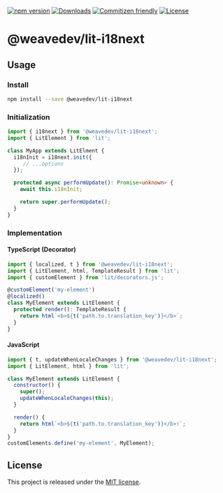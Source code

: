 [![npm version](https://img.shields.io/npm/v/@weavedev%2Flit-i18next.svg)](https://www.npmjs.com/package/@weavedev/lit-i18next)
[![Downloads](http://img.shields.io/npm/dm/@weavedev%2Flit-i18next.svg)](https://www.npmjs.com/package/@weavedev/lit-i18next)
[![Commitizen friendly](https://img.shields.io/badge/commitizen-friendly-brightgreen.svg)](http://commitizen.github.io/cz-cli/)
[![License](https://img.shields.io/github/license/weavedev/lit-i18next.svg)](https://github.com/weavedev/lit-i18next/blob/master/LICENSE)

# @weavedev/lit-i18next

## Usage

### Install
```bash
npm install --save @weavedev/lit-i18next
```
### Initialization

```typescript
import { i18next } from '@weavedev/lit-i18next';
import { LitElement } from 'lit';

class MyApp extends LitElment {
  i18nInit = i18next.init({
     // ...options
  });

  protected async performUpdate(): Promise<unknown> {
    await this.i18nInit;

    return super.performUpdate();
  }
}
```

### Implementation

#### TypeScript (Decorator)

```typescript
import { localized, t } from '@weavedev/lit-i18next';
import { LitElement, html, TemplateResult } from 'lit';
import { customElement } from 'lit/decorators.js';

@customElement('my-element')
@localized()
class MyElement extends LitElement {
  protected render(): TemplateResult {
    return html`<b>${t('path.to.translation_key')}</b>`;
  }
}
```

#### JavaScript

```javascript
import { t, updateWhenLocaleChanges } from '@weavedev/lit-i18next';
import { LitElement, html } from 'lit';

class MyElement extends LitElement {
  constructor() {
    super();
    updateWhenLocaleChanges(this);
  }

  render() {
    return html`<b>${t('path.to.translation_key')}</b>!`;
  }
}
customElements.define('my-element', MyElement);
```

## License

This project is released under the [MIT license](LICENSE).
